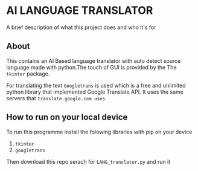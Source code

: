 
# AI LANGUAGE TRANSLATOR

A brief description of what this project does and who it's for


## About
This contains an AI Based language translator with auto detect source language made with python.The touch of GUI is provided by the The `tkinter` package.

For translating the text `Googletrans` is used which is a free and unlimited python library that implemented Google Translate API.
It uses the same servers that `translate.google.com uses`.


## How to run on your local device

To run this programme install the folowing libraries with pip on your device
1. `tkinter`
2. `googletrans`

Then download this repo serach for `LANG_translator.py`
and run it



